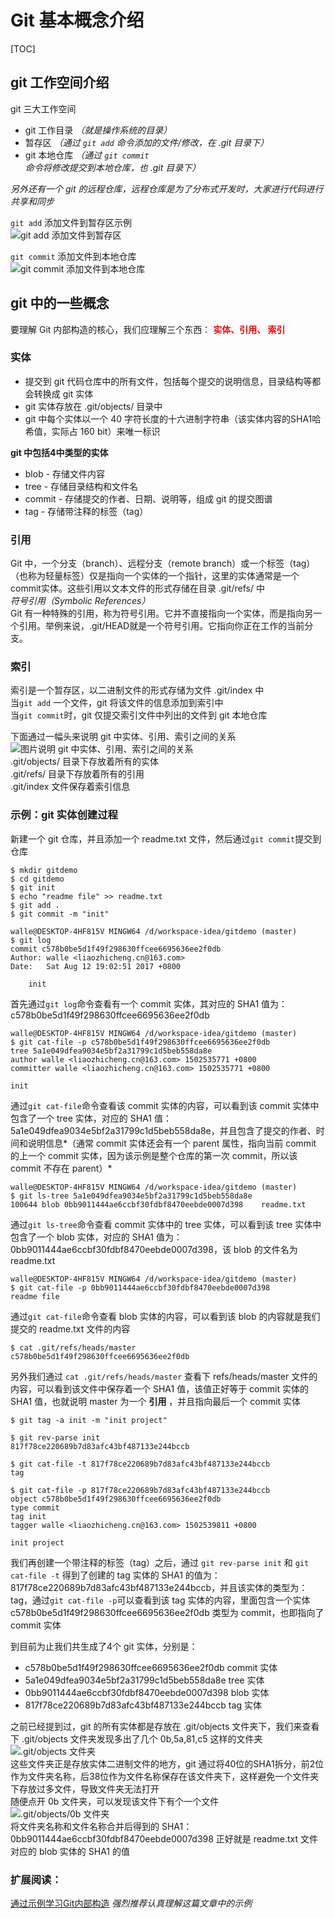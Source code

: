 # Git 基本概念介绍

[TOC]

## git 工作空间介绍

git 三大工作空间  
- git 工作目录 *（就是操作系统的目录）*
- 暂存区 *（通过 `git add` 命令添加的文件/修改，在 .git 目录下）*
- git 本地仓库 *（通过 `git commit` 命令将修改提交到本地仓库，也 .git 目录下）*

*另外还有一个 git 的远程仓库，远程仓库是为了分布式开发时，大家进行代码进行共享和同步*

`git add` 添加文件到暂存区示例  
![git add 添加文件到暂存区](../images/ch1/01.png)

`git commit` 添加文件到本地仓库  
![git commit 添加文件到本地仓库](../images/ch1/02.png)


## git 中的一些概念
要理解 Git 内部构造的核心，我们应理解三个东西： **<font color='red'>实体、引用、 索引</font>**  

### 实体
- 提交到 git 代码仓库中的所有文件，包括每个提交的说明信息，目录结构等都会转换成 git 实体
- git 实体存放在 .git/objects/ 目录中
- git 中每个实体以一个 40 字符长度的十六进制字符串（该实体内容的SHA1哈希值，实际占 160 bit）来唯一标识


**git 中包括4中类型的实体**
- blob - 存储文件内容
- tree - 存储目录结构和文件名
- commit - 存储提交的作者、日期、说明等，组成 git 的提交图谱
- tag - 存储带注释的标签（tag）

### 引用
Git 中，一个分支（branch）、远程分支（remote branch）或一个标签（tag）（也称为轻量标签）仅是指向一个实体的一个指针，这里的实体通常是一个commit实体。这些引用以文本文件的形式存储在目录 .git/refs/ 中  
*符号引用（Symbolic References）*  
Git 有一种特殊的引用，称为符号引用。它并不直接指向一个实体，而是指向另一个引用。举例来说，.git/HEAD就是一个符号引用。它指向你正在工作的当前分支。

### 索引
索引是一个暂存区，以二进制文件的形式存储为文件 .git/index 中  
当`git add` 一个文件，git 将该文件的信息添加到索引中  
当`git commit`时，git 仅提交索引文件中列出的文件到 git 本地仓库  

下面通过一幅头来说明 git 中实体、引用、索引之间的关系  
![图片说明 git 中实体、引用、索引之间的关系](../images/ch1/03.png)  
.git/objects/  目录下存放着所有的实体  
.git/refs/  目录下存放着所有的引用  
.git/index  文件保存着索引信息  

### 示例：git 实体创建过程
新建一个 git 仓库，并且添加一个 readme.txt 文件，然后通过`git commit`提交到仓库  

``` shell
$ mkdir gitdemo
$ cd gitdemo
$ git init
$ echo "readme file" >> readme.txt
$ git add .
$ git commit -m "init"

walle@DESKTOP-4HF815V MINGW64 /d/workspace-idea/gitdemo (master)
$ git log
commit c578b0be5d1f49f298630ffcee6695636ee2f0db
Author: walle <liaozhicheng.cn@163.com>
Date:   Sat Aug 12 19:02:51 2017 +0800

    init
```
首先通过`git log`命令查看有一个 commit 实体，其对应的 SHA1 值为：c578b0be5d1f49f298630ffcee6695636ee2f0db  

``` shell
walle@DESKTOP-4HF815V MINGW64 /d/workspace-idea/gitdemo (master)
$ git cat-file -p c578b0be5d1f49f298630ffcee6695636ee2f0db
tree 5a1e049dfea9034e5bf2a31799c1d5beb558da8e
author walle <liaozhicheng.cn@163.com> 1502535771 +0800
committer walle <liaozhicheng.cn@163.com> 1502535771 +0800

init
```
通过`git cat-file`命令查看该 commit 实体的内容，可以看到该 commit 实体中包含了一个 tree 实体，对应的 SHA1 值：5a1e049dfea9034e5bf2a31799c1d5beb558da8e，并且包含了提交的作者、时间和说明信息*（通常 commit 实体还会有一个 parent 属性，指向当前 commit 的上一个 commit 实体，因为该示例是整个仓库的第一次 commit，所以该 commit 不存在 parent）*

``` shell
walle@DESKTOP-4HF815V MINGW64 /d/workspace-idea/gitdemo (master)
$ git ls-tree 5a1e049dfea9034e5bf2a31799c1d5beb558da8e
100644 blob 0bb9011444ae6ccbf30fdbf8470eebde0007d398    readme.txt
```
通过`git ls-tree`命令查看 commit 实体中的 tree 实体，可以看到该 tree 实体中包含了一个 blob 实体，对应的 SHA1 值为：0bb9011444ae6ccbf30fdbf8470eebde0007d398，该 blob 的文件名为 readme.txt

``` shell
walle@DESKTOP-4HF815V MINGW64 /d/workspace-idea/gitdemo (master)
$ git cat-file -p 0bb9011444ae6ccbf30fdbf8470eebde0007d398
readme file
```
通过`git cat-file`命令查看 blob 实体的内容，可以看到该 blob 的内容就是我们提交的 readme.txt 文件的内容

``` shell
$ cat .git/refs/heads/master
c578b0be5d1f49f298630ffcee6695636ee2f0db
```
另外我们通过 `cat .git/refs/heads/master` 查看下 refs/heads/master 文件的内容，可以看到该文件中保存着一个 SHA1 值，该值正好等于 commit 实体的 SHA1 值，也就说明 master 为一个 **引用** ，并且指向最后一个 commit 实体

``` shell
$ git tag -a init -m "init project"

$ git rev-parse init
817f78ce220689b7d83afc43bf487133e244bccb

$ git cat-file -t 817f78ce220689b7d83afc43bf487133e244bccb
tag

$ git cat-file -p 817f78ce220689b7d83afc43bf487133e244bccb
object c578b0be5d1f49f298630ffcee6695636ee2f0db
type commit
tag init
tagger walle <liaozhicheng.cn@163.com> 1502539811 +0800

init project
```
我们再创建一个带注释的标签（tag）之后，通过 `git rev-parse init` 和 `git cat-file -t` 得到了创建的 tag 实体的 SHA1 的值为：817f78ce220689b7d83afc43bf487133e244bccb，并且该实体的类型为：tag，通过`git cat-file -p`可以查看到该 tag 实体的内容，里面包含一个实体 c578b0be5d1f49f298630ffcee6695636ee2f0db 类型为 commit，也即指向了 commit 实体  

到目前为止我们共生成了4个 git 实体，分别是：
- c578b0be5d1f49f298630ffcee6695636ee2f0db commit 实体
- 5a1e049dfea9034e5bf2a31799c1d5beb558da8e tree 实体
- 0bb9011444ae6ccbf30fdbf8470eebde0007d398 blob 实体
- 817f78ce220689b7d83afc43bf487133e244bccb tag 实体  

之前已经提到过，git 的所有实体都是存放在 .git/objects 文件夹下，我们来查看下 .git/objects 文件夹发现多出了几个 0b,5a,81,c5 这样的文件夹  
![.git/objects 文件夹](../images/ch1/04.png)  
这些文件夹正是存放实体二进制文件的地方，git 通过将40位的SHA1拆分，前2位作为文件夹名称，后38位作为文件名称保存在该文件夹下，这样避免一个文件夹下存放过多文件，导致文件夹无法打开  
随便点开 0b 文件夹，可以发现该文件下有个一个文件  
![.git/objects/0b 文件夹](../images/ch1/05.png)  
将文件夹名称和文件名称合并后得到的 SHA1：0bb9011444ae6ccbf30fdbf8470eebde0007d398 正好就是 readme.txt 文件对应的 blob 实体的 SHA1 的值


### 扩展阅读：  
[通过示例学习Git内部构造](http://blog.xiayf.cn/2013/09/28/learning-git-internals-by-example/) *强烈推荐认真理解这篇文章中的示例*
